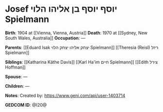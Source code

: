 # Josef יוסף יוסף בן אליהו הלוי Spielmann
**Birth**: 1904 at [[Vienna, Vienna, Austria]]
**Death**: 1970 at [[Sydney, New South Wales, Australia]]
**Occupation**: —

**Parents**:
[[Eduard Isak יצחק אליהו יצחק הלוי Spielmann]]
[[Theresia (Reisl) ריזל Spielmann]]

**Siblings**:
[[Katharina Käthe Davis]]
[[Karl Ha'im חיים Spielmann]]
[[Edith צירל Hoffman]]

**Spouse**:
—

**Children**:
—

**Notes**:
Created by: https://www.geni.com/api/user-1403714

**GEDCOM ID**: @I20@

